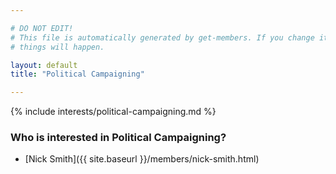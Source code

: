 ```yaml
---

# DO NOT EDIT!
# This file is automatically generated by get-members. If you change it, bad
# things will happen.

layout: default
title: "Political Campaigning"

---
```


{% include interests/political-campaigning.md %}

### Who is interested in Political Campaigning?


* [Nick Smith]({{ site.baseurl }}/members/nick-smith.html)
